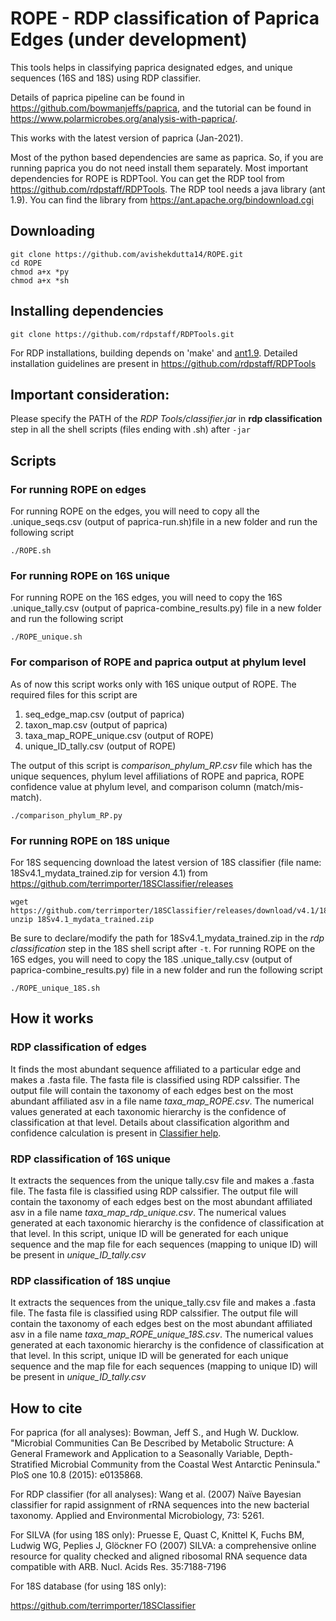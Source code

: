 # ROPE - RDP classification of Paprica Edges (under development)

This tools helps in classifying paprica designated edges, and unique sequences (16S and 18S) using RDP classifier.

Details of paprica pipeline can be found in https://github.com/bowmanjeffs/paprica, and the tutorial can be found in https://www.polarmicrobes.org/analysis-with-paprica/.

This works with the latest version of paprica (Jan-2021).

Most of the python based dependencies are same as paprica. So, if you are running paprica you do not need install them separately. Most important dependencies for ROPE is RDPTool. You can get the RDP tool from https://github.com/rdpstaff/RDPTools. The RDP tool needs a java library (ant 1.9). You can find the library from https://ant.apache.org/bindownload.cgi

## Downloading 

```
git clone https://github.com/avishekdutta14/ROPE.git
cd ROPE
chmod a+x *py
chmod a+x *sh
```

## Installing dependencies 

```
git clone https://github.com/rdpstaff/RDPTools.git
```
For RDP installations, building depends on 'make' and [ant1.9](https://ant.apache.org/bindownload.cgi). Detailed installation guidelines are present in https://github.com/rdpstaff/RDPTools

## Important consideration:

Please specify the PATH of the *RDP Tools/classifier.jar* in **rdp classification** step in all the shell scripts (files ending with .sh) after ``` -jar ```

## Scripts

### For running ROPE on edges
For running ROPE on the edges, you will need to copy all the .unique_seqs.csv (output of paprica-run.sh)file in a new folder and run the following script
```
./ROPE.sh 
```
### For running ROPE on 16S unique
For running ROPE on the 16S edges, you will need to copy the 16S .unique_tally.csv (output of paprica-combine_results.py) file in a new folder and run the following script
```
./ROPE_unique.sh
```
### For comparison of ROPE and paprica output at phylum level 

As of now this script works only with 16S unique output of ROPE. The required files for this script are

1. seq_edge_map.csv (output of paprica)
2. taxon_map.csv (output of paprica)
3. taxa_map_ROPE_unique.csv (output of ROPE)
4. unique_ID_tally.csv (output of ROPE)

The output of this script is *comparison_phylum_RP.csv* file which has the unique sequences, phylum level affiliations of ROPE and paprica, ROPE confidence value at phylum level, and comparison column (match/mis-match).

```
./comparison_phylum_RP.py 
```


### For running ROPE on 18S unique
For 18S sequencing download the latest version of 18S classifier (file name: 18Sv4.1_mydata_trained.zip for version 4.1) from https://github.com/terrimporter/18SClassifier/releases
```
wget https://github.com/terrimporter/18SClassifier/releases/download/v4.1/18Sv4.1_mydata_trained.zip
unzip 18Sv4.1_mydata_trained.zip
```
Be sure to declare/modify the path for 18Sv4.1_mydata_trained.zip in the *rdp classification* step in the 18S shell script after ``` -t ```. 
For running ROPE on the 16S edges, you will need to copy the 18S .unique_tally.csv (output of paprica-combine_results.py) file in a new folder and run the following script
```
./ROPE_unique_18S.sh 
```
## How it works

### RDP classification of edges
It finds the most abundant sequence affiliated to a particular edge and makes a .fasta file. The fasta file is classified using RDP calssifier.  The output file will contain the taxonomy of each edges best on the most abundant affiliated asv in a file name *taxa_map_ROPE.csv*. The numerical values generated at each taxonomic hierarchy is the confidence of classification at that level. Details about classification algorithm and confidence calculation is present in [Classifier help](http://rdp.cme.msu.edu/classifier/class_help.jsp).

### RDP classification of 16S unique

It extracts the sequences from the unique tally.csv file and makes a .fasta file. The fasta file is classified using RDP calssifier.  The output file will contain the taxonomy of each edges best on the most abundant affiliated asv in a file name *taxa_map_rdp_unique.csv*. The numerical values generated at each taxonomic hierarchy is the confidence of classification at that level. In this script, unique ID will be generated for each unique sequence and the map file for each sequences (mapping to unique ID) will be present in *unique_ID_tally.csv*

### RDP classification of 18S unqiue

It extracts the sequences from the unique_tally.csv file and makes a .fasta file. The fasta file is classified using RDP calssifier.  The output file will contain the taxonomy of each edges best on the most abundant affiliated asv in a file name *taxa_map_ROPE_unique_18S.csv*. The numerical values generated at each taxonomic hierarchy is the confidence of classification at that level. In this script, unique ID will be generated for each unique sequence and the map file for each sequences (mapping to unique ID) will be present in *unique_ID_tally.csv*

## How to cite
For paprica (for all analyses):
Bowman, Jeff S., and Hugh W. Ducklow. "Microbial Communities Can Be Described by Metabolic Structure: A General Framework and Application to a Seasonally Variable, Depth-Stratified Microbial Community from the Coastal West Antarctic Peninsula." PloS one 10.8 (2015): e0135868.

For RDP classifier (for all analyses):
Wang et al. (2007) Naïve Bayesian classifier for rapid assignment of rRNA sequences into the new bacterial taxonomy. Applied and Environmental Microbiology, 73: 5261.

For SILVA (for using 18S only):
Pruesse E, Quast C, Knittel K, Fuchs BM, Ludwig WG, Peplies J, Glöckner FO (2007) SILVA: a comprehensive online resource for quality checked and aligned ribosomal RNA sequence data compatible with ARB. Nucl. Acids Res. 35:7188-7196

For 18S database (for using 18S only):

https://github.com/terrimporter/18SClassifier


